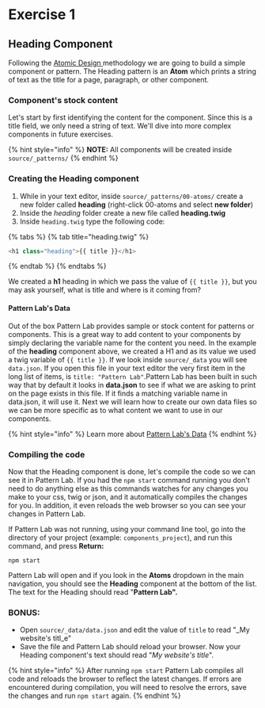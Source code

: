 # Exercise 1

## Heading Component

Following the [Atomic Design ](https://atomicdesign.bradfrost.com/table-of-contents/)methodology we are going to build a simple component or pattern. The Heading pattern is an **Atom** which prints a string of text as the title for a page, paragraph, or other component.

### Component's stock content

Let's start by first identifying the content for the component. Since this is a title field, we only need a string of text. We'll dive into more complex components in future exercises.

{% hint style="info" %}
**NOTE:** All components will be created inside `source/_patterns/`
{% endhint %}

### Creating the Heading component

1. While in your text editor, inside `source/_patterns/00-atoms/` create a new folder called **heading** \(right-click 00-atoms and select **new folder**\)
2. Inside the _heading_ folder create a new file called **heading.twig**
3. Inside `heading.twig` type the following code:

{% tabs %}
{% tab title="heading.twig" %}
```php
<h1 class="heading">{{ title }}</h1>
```
{% endtab %}
{% endtabs %}

We created a **h1** heading in which we pass the value of `{{ title }}`, but you may ask yourself, what is title and where is it coming from?

#### Pattern Lab's Data

Out of the box Pattern Lab provides sample or stock content for patterns or components.  This is a great way to add content to your components by simply declaring the variable name for the content you need.  In the example of the **heading** component above, we created a H1 and as its value we used a twig variable of `{{ title }}`.  If we look inside `source/_data` you will see `data.json`.  If you open this file in your text editor the very first item in the long list of items, is `title: "Pattern Lab"`.Pattern Lab has been built in such way that by default it looks in **data.json** to see if what we are asking to print on the page exists in this file.  If it finds a matching variable name in data.json, it will use it.  Next we will learn how to create our own data files so we can be more specific as to what content we want to use in our components.

{% hint style="info" %}
Learn more about [Pattern Lab's Data](https://patternlab.io/docs/data-overview.html)
{% endhint %}

### Compiling the code

Now that the Heading component is done, let's compile the code so we can see it in Pattern Lab.  If you had the `npm start` command running you don't need to do anything else as this commands watches for any changes you make to your css, twig or json, and it automatically compiles the changes for you.  In addition, it even reloads the web browser so you can see your changes in Pattern Lab.

If Pattern Lab was not running, using your command line tool, go into the directory of your project \(example: `components_project`\), and run this command, and press **Return:**

```text
npm start
```

Pattern Lab will open and if you look in the **Atoms** dropdown in the main navigation, you should see the **Heading** component at the bottom of the list. The text for the Heading should read "**Pattern Lab".**

### **BONUS:**

* Open `source/_data/data.json` and edit the value of `title` to read "_My website's titl_e"
* Save the file and Pattern Lab should reload your browser.  Now your Heading component's text should read "_My website's title_".

{% hint style="info" %}
After running `npm start` Pattern Lab compiles all code and reloads the browser to reflect the latest changes.  If errors are encountered during compilation, you will need to resolve the errors, save the changes and run `npm start` again.
{% endhint %}

